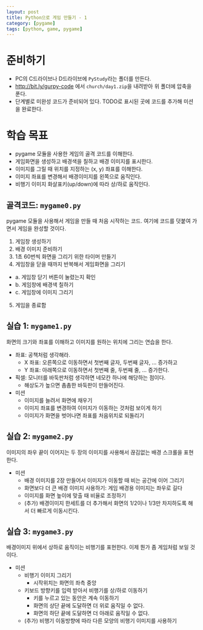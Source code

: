 ```yaml
---
layout: post
title: Python으로 게임 만들기 - 1
category: [pygame]
tags: [python, game, pygame]
---
```


# 준비하기
* PC의 C드라이브나 D드라이브에 `PyStudy`라는 폴더를 만든다.
* <http://bit.ly/gurpy-code> 에서 `church/day1.zip`을 내려받아 위 폴더에 압축을 푼다.
* 단계별로 미완성 코드가 준비되어 있다. TODO로 표시된 곳에 코드를 추가해 미션을 완료한다.

# 학습 목표
* pygame 모듈을 사용한 게임의 골격 코드를 이해한다.
* 게임화면을 생성하고 배경색을 칠하고 배경 이미지를 표시한다.
* 이미지를 그릴 때 위치를 지정하는 (x, y) 좌표를 이해한다.
* 이미지 좌표를 변경해서 배경이미지를 왼쪽으로 움직인다.
* 비행기 이미지 화살표키(up/down)에 따라 상/하로 움직인다.

## 골격코드: `mygame0.py`
pygame 모듈을 사용해서 게임을 만들 때 처음 시작하는 코드. 여기에 코드를 덧붙여 가면서 게임을 완성할 것이다.
1. 게임창 생성하기
2. 배경 이미지 준비하기
3. 1초 60번씩 화면을 그리기 위한 타이머 만들기
4. 게임창을 닫을 때까지 반복해서 게임화면을 그리기
  * a. 게임창 닫기 버튼이 눌렸는지 확인
  * b. 게임창에 배경색 칠하기
  * c. 게임창에 이미지 그리기
5. 게임을 종료함


## 실습 1: `mygame1.py`
화면의 크기와 좌표를 이해하고 이미지를 원하는 위치에 그리는 연습을 한다.
* 좌표: 공책처럼 생각해라.
  - X 좌표: 오른쪽으로 이동하면서 첫번째 글자, 두번째 글자, ... 증가하고
  - Y 좌표: 아래쪽으로 이동하면서 첫번째 줄, 두번째 줄, ... 증가한다.
* 픽셀: 모니터를 바둑판처럼 생각하면 네모칸 하나에 해당하는 점이다.
  - 해상도가 높으면 촘촘한 바둑판이 만들어진다.
* 미션
  - 이미지를 늘려서 화면에 채우기
  - 이미지 좌표를 변경하여 이미지가 이동하는 것처럼 보이게 하기
  - 이미지가 화면을 벗어나면 좌표를 처음위치로 되돌리기

## 실습 2: `mygame2.py`
이미지의 좌우 끝이 이어지는 두 장의 이미지를 사용해서 끊김없는 배경 스크롤을 표현한다.
* 미션
  - 배경 이미지를 2장 만들어서 이미지가 이동할 때 비는 공간에 이어 그리기
  - 화면보다 더 큰 배경 이미지 사용하기: 게임 배경용 이미지는 좌우로 길다
  - 이미지를 화면 높이에 맞출 때 비율로 조정하기
  - (추가) 배경이미지 한세트를 더 추가해서 화면의 1/2이나 1/3만 차지하도록 해서 더 빠르게 이동시킨다.

## 실습 3: `mygame3.py`
배경이미지 위에서 상하로 움직이는 비행기를 표현한다. 이제 뭔가 좀 게임처럼 보일 것이다.
* 미션
  - 비행기 이미지 그리기
    * 시작위치는 화면의 좌측 중앙
  - 키보드 방향키를 입력 받아서 비행기를 상/하로 이동하기
    * 키를 누르고 있는 동안은 계속 이동하기
    * 화면의 상단 끝에 도달하면 더 위로 움직일 수 없다.
    * 화면의 하단 끝에 도달하면 더 아래로 움직일 수 없다.
  - (추가) 비행기 이동방향에 따라 다른 모양의 비행기 이미지를 사용하기
